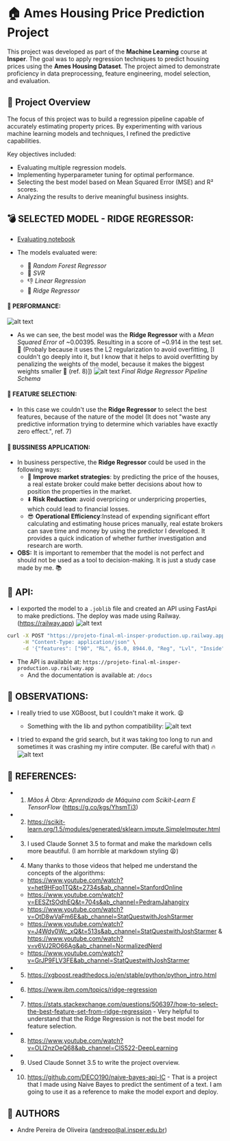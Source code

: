 # 🏠 Ames Housing Price Prediction Project

This project was developed as part of the **Machine Learning** course at **Insper**. The goal was to apply regression techniques to predict housing prices using the **Ames Housing Dataset**. The project aimed to demonstrate proficiency in data preprocessing, feature engineering, model selection, and evaluation.

## 🚀 Project Overview
The focus of this project was to build a regression pipeline capable of accurately estimating property prices. By experimenting with various machine learning models and techniques, I refined the predictive capabilities.

Key objectives included:
- Evaluating multiple regression models.
- Implementing hyperparameter tuning for optimal performance.
- Selecting the best model based on Mean Squared Error (MSE) and R² scores.
- Analyzing the results to derive meaningful business insights.

## 💣 SELECTED MODEL - RIDGE REGRESSOR:
- [Evaluating notebook](project/evaluating.ipynb)

- The models evaluated were:
    - 🌲 *Random Forest Regressor*
    - 🎯 *SVR*
    - 👎 *Linear Regression* 
    - 🦾 *Ridge Regressor*

#### 🧠 PERFORMANCE:
![alt text](assets/perfomance.png)
- As we can see, the best model was the **Ridge Regressor** with a *Mean Squared Error* of ~0.00395. Resulting in a score of ~0.914 in the test set. 🎉 (Probaly because it uses the L2 regularization to avoid overfitting, [I couldn't go deeply
into it, but I know that it helps to avoid overfitting by penalizing the weights of the model, because it makes the biggest weights smaller 🤔 (ref. 8)])
![alt text](assets/ridge_pipeline.png)
*Final Ridge Regressor Pipeline Schema*

#### 🫠 FEATURE SELECTION:
- In this case we couldn't use the **Ridge Regressor** to select the best features, because of the nature of the model (It does not "waste any predictive information trying to determine which variables have exactly zero effect.", ref. 7)

#### 💼 BUSSINESS APPLICATION:
- In business perspective, the **Ridge Regressor** could be used in the following ways:
    - 💼 **Improve market strategies**: by predicting the price of the houses, a real estate broker could make better decisions about how to position the properties in the market.
    - ⬇️ **Risk Reduction**: avoid overpricing or underpricing properties, which could lead to financial losses.
    - 😎 **Operational Efficiency**:Instead of expending significant effort calculating and estimating house prices manually, real estate brokers can save time and money by using the predictor I developed. It provides a quick indication of whether further investigation and research are worth.
- **OBS:** It is important to remember that the model is not perfect and should not be used as a tool to decision-making. It is just a study case made by me. 📚 

## 👑 API:
- I exported the model to a `.joblib` file and created an API using FastApi to make predictions. The deploy was made using Railway. (https://railway.app)
![alt text](assets/api.png)

```bash
curl -X POST "https://projeto-final-ml-insper-production.up.railway.app/predict" \
     -H "Content-Type: application/json" \
     -d '{"features": ["90", "RL", 65.0, 8944.0, "Reg", "Lvl", "Inside", "Gtl", "NAmes", "Duplex", "1Story", 5, 5, 1967.0, 1967.0, "Gable", "None", 0.0, "TA", "TA", "CBlock", "TA", "TA", "No", "Unf", 0.0, "Unf", 0.0, 1584.0, 1584.0, "TA", "Y", "SBrkr", 1584.0, 0.0, 0.0, 1584.0, 0.0, 0.0, 2.0, 0.0, 4.0, 2.0, "TA", 8.0, "Mod", 0.0, "Detchd", "Unf", 3.0, 792.0, "Y", 0.0, 152.0, 0.0, 0.0, 0.0, 0.0, "NoFence", 0.0, 4.0, 2009.0, "GroupedWD", "Normal", "Norm", false, false, "Plywood", 42.0, 1]}'
```

- The API is available at: `https://projeto-final-ml-insper-production.up.railway.app`
    - And the documentation is available at: `/docs`

## 👀 OBSERVATIONS:
- I really tried to use XGBoost, but I couldn't make it work. 😩
    - Something with the lib and python compatibility:
    ![alt text](assets/xgboost_error.png)

- I tried to expand the grid search, but it was taking too long to run and sometimes it was crashing my intire computer. (Be careful with that) 🔥
    ![alt text](assets/crash.jpg)


## 📖 REFERENCES:
- 1. *Mãos À Obra: Aprendizado de Máquina com Scikit-Learn E TensorFlow* (https://g.co/kgs/YhsmTi3)
- 2. https://scikit-learn.org/1.5/modules/generated/sklearn.impute.SimpleImputer.html
- 3.  I used Claude Sonnet 3.5 to format and make the markdown cells more beautiful. (I am horrible at markdown styling 😩)
- 4. Many thanks to those videos that helped me understand the concepts of the algorithms: 
    - https://www.youtube.com/watch?v=het9HFqo1TQ&t=2734s&ab_channel=StanfordOnline
    - https://www.youtube.com/watch?v=EESZtSOdhEQ&t=704s&ab_channel=PedramJahangiry
    - https://www.youtube.com/watch?v=OtD8wVaFm6E&ab_channel=StatQuestwithJoshStarmer
    - https://www.youtube.com/watch?v=J4Wdy0Wc_xQ&t=513s&ab_channel=StatQuestwithJoshStarmer & https://www.youtube.com/watch?v=v6VJ2RO66Ag&ab_channel=NormalizedNerd
    - https://www.youtube.com/watch?v=GrJP9FLV3FE&ab_channel=StatQuestwithJoshStarmer
- 5. https://xgboost.readthedocs.io/en/stable/python/python_intro.html
- 6. https://www.ibm.com/topics/ridge-regression
- 7. https://stats.stackexchange.com/questions/506397/how-to-select-the-best-feature-set-from-ridge-regression - Very helpful to understand that the Ridge Regression is not the best model for feature selection.
- 8. https://www.youtube.com/watch?v=OLl2nzOeQ68&ab_channel=CIS522-DeepLearning
- 9. Used Claude Sonnet 3.5 to write the project overview.
- 10. https://github.com/DECO190/naive-bayes-api-IC - That is a project that I made using Naive Bayes to predict the sentiment of a text. I am going to use it as a reference to make the model export and deploy.

## 👥 AUTHORS
- Andre Pereira de Oliveira (andrepo@al.insper.edu.br)